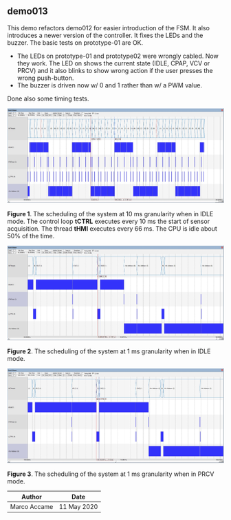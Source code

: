 

## demo013

This demo refactors demo012 for easier introduction of the FSM. It also introduces a newer version of the controller. It fixes the LEDs and the buzzer. The basic tests on prototype-01 are OK.



- The LEDs on prototype-01 and prototype02 were wrongly cabled. Now they work. The LED on shows the current state (IDLE, CPAP, VCV or PRCV) and it also blinks to show wrong action if the user presses the wrong push-button.
- The buzzer is driven now w/ 0 and 1 rather than w/ a PWM value.



Done also some timing tests.



![](assets\idle.10ms.timeHMI.jpg)

**Figure 1**. The scheduling of the system at 10 ms granularity when in IDLE mode. The control loop **tCTRL** executes every 10 ms the start of sensor acquisition. The thread **tHMI** executes every 66 ms. The CPU is idle about 50% of the time.



![](assets\idle.01ms.timeTickCTRL.jpg)

**Figure 2**. The scheduling of the system at 1 ms granularity when in IDLE mode.




![](assets\prcv.01ms.timeTickCTRL.jpg)

**Figure 3**. The scheduling of the system at 1 ms granularity when in PRCV mode.





| Author       | Date        |
| ------------ | ----------- |
| Marco Accame | 11 May 2020 |




